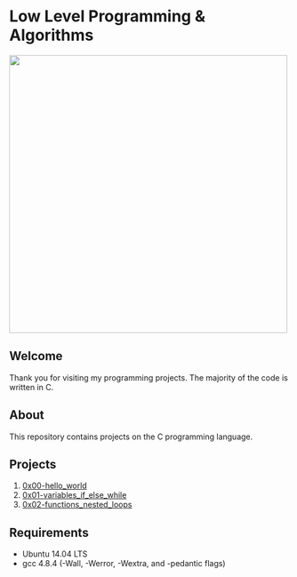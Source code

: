 # Low Level Programming & Algorithms

<img src="https://hybridivy.files.wordpress.com/2016/05/screen-shot-2016-05-19-at-11-52-11-pm.png" width="500">

## Welcome
Thank you for visiting my programming projects. The majority of the code is written in C.

## About
This repository contains projects on the C programming language.

## Projects
1. [0x00-hello_world](./0x00-hello_world)
2. [0x01-variables_if_else_while](./0x01-variables_if_else_while)
3. [0x02-functions_nested_loops](./0x02-functions_nested_loops)

## Requirements
* Ubuntu 14.04 LTS
* gcc 4.8.4 (-Wall, -Werror, -Wextra, and -pedantic flags)